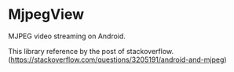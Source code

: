 # MjpegView
MJPEG video streaming on Android.

This library reference by the post of stackoverflow.(https://stackoverflow.com/questions/3205191/android-and-mjpeg)

